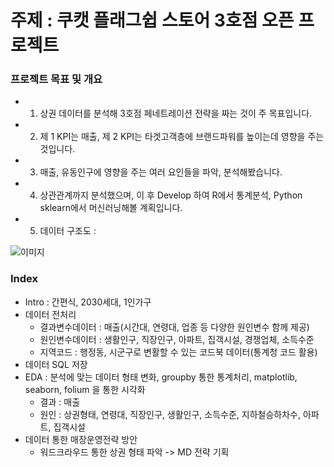# 주제 : 쿠캣 플래그쉽 스토어 3호점 오픈 프로젝트


### 프로젝트 목표 및 개요
- 1. 상권 데이터를 분석해 3호점 페네트레이션 전략을 짜는 것이 주 목표입니다.
- 2. 제 1 KPI는 매출, 제 2 KPI는 타겟고객층에 브랜드파워를 높이는데 영향을 주는 것입니다.
- 3. 매출, 유동인구에 영향을 주는 여러 요인들을 파악, 분석해봤습니다.
- 4. 상관관계까지 분석했으며, 이 후 Develop 하여 R에서 통계분석, Python sklearn에서 머신러닝해볼 계획입니다.
- 5. 데이터 구조도 :

![이미지](ERD.png)

### Index
- Intro : 간편식, 2030세대, 1인가구
- 데이터 전처리
    + 결과변수데이터 : 매출(시간대, 연령대, 업종 등 다양한 원인변수 함께 제공)
    + 원인변수데이터 : 생활인구, 직장인구, 아파트, 집객시설, 경쟁업체, 소득수준
    + 지역코드 : 행정동, 시군구로 변활할 수 있는 코드북 데이터(통계청 코드 활용)
- 데이터 SQL 저장
- EDA : 분석에 맞는 데이터 형태 변화, groupby 통한 통계처리, matplotlib, seaborn, folium 을 통한 시각화
    + 결과 : 매출
    + 원인 : 상권형태, 연령대, 직장인구, 생활인구, 소득수준, 지하철승하차수, 아파트, 집객시설
- 데이터 통한 매장운영전략 방안
    + 워드크라우드 통한 상권 형태 파악 -> MD 전략 기획